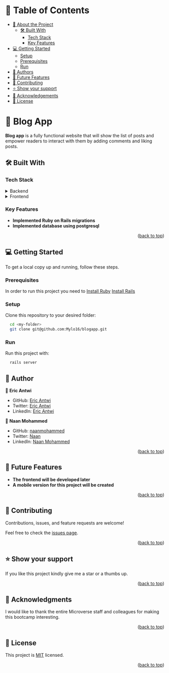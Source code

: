 # 📗 Table of Contents

- [📖 About the Project](#about-project)
  - [🛠 Built With](#built-with)
    - [Tech Stack](#tech-stack)
    - [Key Features](#key-features)
- [💻 Getting Started](#getting-started)
  - [Setup](#setup)
  - [Prerequisites](#prerequisites)
  - [Run](#run)
- [👥 Authors](#authors)
- [🔭 Future Features](#future-features)
- [🤝 Contributing](#contributing)
- [⭐️ Show your support](#support)
- [🙏 Acknowledgements](#acknowledgements)
- [📝 License](#license)

# 📖 Blog App <a name="about-project"></a>

**Blog app** is a fully functional website that will show the list of posts and empower readers to interact with them by adding comments and liking posts.

## 🛠 Built With <a name="built-with"></a>

### Tech Stack <a name="tech-stack"></a>
<details>
<summary>Backend</summary>
  <ul>
    <li><a href="https://www.ruby-lang.org/en/">Ruby</a></li>
  </ul>
</details>
<details>
<summary>Frontend</summary>
  <ul>
    <li>Html, CSS and JavaScript</li>
  </ul>
</details>

### Key Features <a name="key-features"></a>

- **Implemented Ruby on Rails migrations**
- **Implemented database using postgresql**

<p align="right">(<a href="#readme-top">back to top</a>)</p>


## 💻 Getting Started <a name="getting-started"></a>

To get a local copy up and running, follow these steps.

### Prerequisites

In order to run this project you need to
<a href="https://www.ruby-lang.org/en/documentation/installation/">Install Ruby</a>
<a href="https://guides.rubyonrails.org/getting_started.html">Install Rails</a>

### Setup

Clone this repository to your desired folder:

```sh
  cd <my-folder>
  git clone git@github.com:Mylo16/blogapp.git
```

### Run

Run this project with:

```sh
  rails server
```

## 👥 Author <a name="authors"></a>

👤 **Eric Antwi**

- GitHub: [Eric Antwi](https://github.com/Mylo16)
- Twitter: [Eric Antwi](https://twitter.com/EricAntwi384)
- LinkedIn: [Eric Antwi](https://linkedin.com/in/ericopokuantwi)


👤 **Naan Mohammed**

- GitHub: [naanmohammed](https://github.com/naanmohammed)
- Twitter: [Naan](https://twitter.com/_naanahmed)
- LinkedIn: [Naan Mohammed](https://www.linkedin.com/in/naanahmed)

<p align="right">(<a href="#readme-top">back to top</a>)</p>

## 🔭 Future Features <a name="future-features"></a>

- **The frontend will be developed later**
- **A mobile version for this project will be created**

<p align="right">(<a href="#readme-top">back to top</a>)</p>

## 🤝 Contributing <a name="contributing"></a>

Contributions, issues, and feature requests are welcome!

Feel free to check the [issues page](https://github.com/Mylo16/blogapp/issues/).

<p align="right">(<a href="#readme-top">back to top</a>)</p>

## ⭐️ Show your support <a name="support"></a>

If you like this project kindly give me a star or a thumbs up.

<p align="right">(<a href="#readme-top">back to top</a>)</p>

## 🙏 Acknowledgments <a name="acknowledgements"></a>

I would like to thank the entire Microverse staff and colleagues for making this bootcamp interesting.

<p align="right">(<a href="#readme-top">back to top</a>)</p>


## 📝 License <a name="license"></a>

This project is [MIT](./MIT.md) licensed.

<p align="right">(<a href="#readme-top">back to top</a>)</p>
